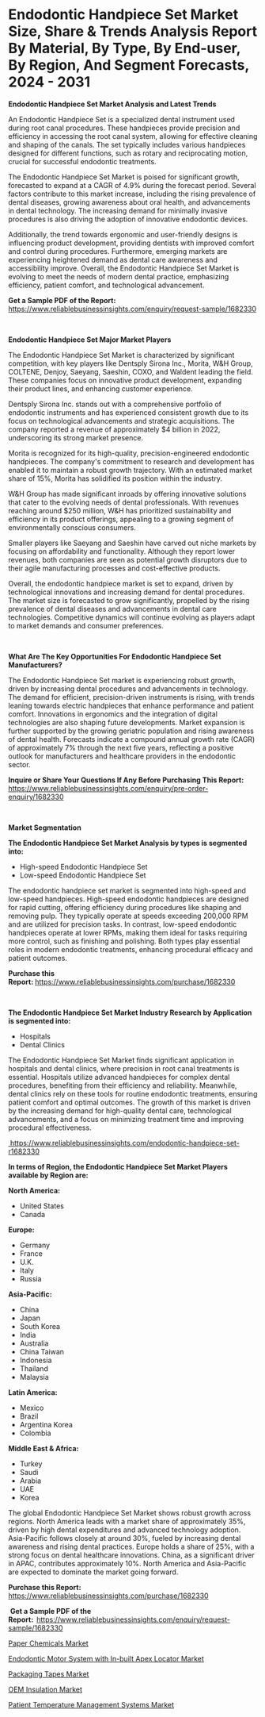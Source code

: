 <p><h1>Endodontic Handpiece Set Market Size, Share & Trends Analysis Report By Material, By Type, By End-user, By Region, And Segment Forecasts, 2024 - 2031</h1></p><p><strong>Endodontic Handpiece Set Market Analysis and Latest Trends</strong></p>
<p><p>An Endodontic Handpiece Set is a specialized dental instrument used during root canal procedures. These handpieces provide precision and efficiency in accessing the root canal system, allowing for effective cleaning and shaping of the canals. The set typically includes various handpieces designed for different functions, such as rotary and reciprocating motion, crucial for successful endodontic treatments.</p><p>The Endodontic Handpiece Set Market is poised for significant growth, forecasted to expand at a CAGR of 4.9% during the forecast period. Several factors contribute to this market increase, including the rising prevalence of dental diseases, growing awareness about oral health, and advancements in dental technology. The increasing demand for minimally invasive procedures is also driving the adoption of innovative endodontic devices. </p><p>Additionally, the trend towards ergonomic and user-friendly designs is influencing product development, providing dentists with improved comfort and control during procedures. Furthermore, emerging markets are experiencing heightened demand as dental care awareness and accessibility improve. Overall, the Endodontic Handpiece Set Market is evolving to meet the needs of modern dental practice, emphasizing efficiency, patient comfort, and technological advancement.</p></p>
<p><strong>Get a Sample PDF of the Report:&nbsp;</strong> <a href="https://www.reliablebusinessinsights.com/enquiry/request-sample/1682330?utm_campaign=1119&utm_medium=2&utm_source=Github&utm_content=ia&utm_term=11122024&utm_id=endodontic-handpiece-set">https://www.reliablebusinessinsights.com/enquiry/request-sample/1682330</a></p>
<p>&nbsp;</p>
<p><strong>Endodontic Handpiece Set Major Market Players</strong></p>
<p><p>The Endodontic Handpiece Set Market is characterized by significant competition, with key players like Dentsply Sirona Inc., Morita, W&H Group, COLTENE, Denjoy, Saeyang, Saeshin, COXO, and Waldent leading the field. These companies focus on innovative product development, expanding their product lines, and enhancing customer experience.</p><p>Dentsply Sirona Inc. stands out with a comprehensive portfolio of endodontic instruments and has experienced consistent growth due to its focus on technological advancements and strategic acquisitions. The company reported a revenue of approximately $4 billion in 2022, underscoring its strong market presence.</p><p>Morita is recognized for its high-quality, precision-engineered endodontic handpieces. The company's commitment to research and development has enabled it to maintain a robust growth trajectory. With an estimated market share of 15%, Morita has solidified its position within the industry.</p><p>W&H Group has made significant inroads by offering innovative solutions that cater to the evolving needs of dental professionals. With revenues reaching around $250 million, W&H has prioritized sustainability and efficiency in its product offerings, appealing to a growing segment of environmentally conscious consumers.</p><p>Smaller players like Saeyang and Saeshin have carved out niche markets by focusing on affordability and functionality. Although they report lower revenues, both companies are seen as potential growth disruptors due to their agile manufacturing processes and cost-effective products.</p><p>Overall, the endodontic handpiece market is set to expand, driven by technological innovations and increasing demand for dental procedures. The market size is forecasted to grow significantly, propelled by the rising prevalence of dental diseases and advancements in dental care technologies. Competitive dynamics will continue evolving as players adapt to market demands and consumer preferences.</p></p>
<p>&nbsp;</p>
<p><strong>What Are The Key Opportunities For Endodontic Handpiece Set Manufacturers?</strong></p>
<p><p>The Endodontic Handpiece Set market is experiencing robust growth, driven by increasing dental procedures and advancements in technology. The demand for efficient, precision-driven instruments is rising, with trends leaning towards electric handpieces that enhance performance and patient comfort. Innovations in ergonomics and the integration of digital technologies are also shaping future developments. Market expansion is further supported by the growing geriatric population and rising awareness of dental health. Forecasts indicate a compound annual growth rate (CAGR) of approximately 7% through the next five years, reflecting a positive outlook for manufacturers and healthcare providers in the endodontic sector.</p></p>
<p><strong>Inquire or Share Your Questions If Any Before Purchasing This Report:</strong> <a href="https://www.reliablebusinessinsights.com/enquiry/pre-order-enquiry/1682330?utm_campaign=1119&utm_medium=2&utm_source=Github&utm_content=ia&utm_term=11122024&utm_id=endodontic-handpiece-set">https://www.reliablebusinessinsights.com/enquiry/pre-order-enquiry/1682330</a></p>
<p>&nbsp;</p>
<p><strong>Market Segmentation</strong></p>
<p><strong>The Endodontic Handpiece Set Market Analysis by types is segmented into:</strong></p>
<p><ul><li>High-speed Endodontic Handpiece Set</li><li>Low-speed Endodontic Handpiece Set</li></ul></p>
<p><p>The endodontic handpiece set market is segmented into high-speed and low-speed handpieces. High-speed endodontic handpieces are designed for rapid cutting, offering efficiency during procedures like shaping and removing pulp. They typically operate at speeds exceeding 200,000 RPM and are utilized for precision tasks. In contrast, low-speed endodontic handpieces operate at lower RPMs, making them ideal for tasks requiring more control, such as finishing and polishing. Both types play essential roles in modern endodontic treatments, enhancing procedural efficacy and patient outcomes.</p></p>
<p><strong>Purchase this Report:&nbsp;</strong><a href="https://www.reliablebusinessinsights.com/purchase/1682330?utm_campaign=1119&utm_medium=2&utm_source=Github&utm_content=ia&utm_term=11122024&utm_id=endodontic-handpiece-set">https://www.reliablebusinessinsights.com/purchase/1682330</a></p>
<p>&nbsp;</p>
<p><strong>The Endodontic Handpiece Set Market Industry Research by Application is segmented into:</strong></p>
<p><ul><li>Hospitals</li><li>Dental Clinics</li></ul></p>
<p><p>The Endodontic Handpiece Set Market finds significant application in hospitals and dental clinics, where precision in root canal treatments is essential. Hospitals utilize advanced handpieces for complex dental procedures, benefiting from their efficiency and reliability. Meanwhile, dental clinics rely on these tools for routine endodontic treatments, ensuring patient comfort and optimal outcomes. The growth of this market is driven by the increasing demand for high-quality dental care, technological advancements, and a focus on minimizing treatment time and improving procedural effectiveness.</p></p>
<p><a href="https://www.reliablebusinessinsights.com/endodontic-handpiece-set-r1682330?utm_campaign=1119&utm_medium=2&utm_source=Github&utm_content=ia&utm_term=11122024&utm_id=endodontic-handpiece-set">&nbsp;https://www.reliablebusinessinsights.com/endodontic-handpiece-set-r1682330</a></p>
<p><strong>In terms of Region, the Endodontic Handpiece Set Market Players available by Region are:</strong></p>
<p>
    <p> <strong> North America: </strong>
        <ul>
            <li>United States</li>
            <li>Canada</li>
        </ul>
        </p> 
    <p> <strong> Europe: </strong>
        <ul>
            <li>Germany</li>
            <li>France</li>
            <li>U.K.</li>
            <li>Italy</li>
            <li>Russia</li>
        </ul>
        </p> 
    <p> <strong> Asia-Pacific: </strong>
        <ul>
            <li>China</li>
            <li>Japan</li>
            <li>South Korea</li>
            <li>India</li>
            <li>Australia</li>
            <li>China Taiwan</li>
            <li>Indonesia</li>
            <li>Thailand</li>
            <li>Malaysia</li>
        </ul>
        </p> 
    <p> <strong> Latin America: </strong>
        <ul>
            <li>Mexico</li>
            <li>Brazil</li>
            <li>Argentina Korea</li>
            <li>Colombia</li>
        </ul>
        </p> 
    <p> <strong> Middle East & Africa: </strong>
        <ul>
            <li>Turkey</li>
            <li>Saudi</li>
            <li>Arabia</li>
            <li>UAE</li>
            <li>Korea</li>
        </ul>
    </p>
    </p>
<p><p>The global Endodontic Handpiece Set Market shows robust growth across regions. North America leads with a market share of approximately 35%, driven by high dental expenditures and advanced technology adoption. Asia-Pacific follows closely at around 30%, fueled by increasing dental awareness and rising dental practices. Europe holds a share of 25%, with a strong focus on dental healthcare innovations. China, as a significant driver in APAC, contributes approximately 10%. North America and Asia-Pacific are expected to dominate the market going forward.</p></p>
<p><strong>Purchase this Report: </strong><a href="https://www.reliablebusinessinsights.com/purchase/1682330?utm_campaign=1119&utm_medium=2&utm_source=Github&utm_content=ia&utm_term=11122024&utm_id=endodontic-handpiece-set">https://www.reliablebusinessinsights.com/purchase/1682330</a></p>
<p>&nbsp;<strong>Get a Sample PDF of the Report:&nbsp;&nbsp;</strong><a href="https://www.reliablebusinessinsights.com/enquiry/request-sample/1682330?utm_campaign=1119&utm_medium=2&utm_source=Github&utm_content=ia&utm_term=11122024&utm_id=endodontic-handpiece-set">https://www.reliablebusinessinsights.com/enquiry/request-sample/1682330</a></p>
<p><strong></strong></p>
<p><p><a href="https://www.linkedin.com/pulse/p-factrackr-ho6he?utm_campaign=1119&utm_medium=2&utm_source=Github&utm_content=ia&utm_term=11122024&utm_id=endodontic-handpiece-set">Paper Chemicals Market</a></p><p><a href="https://github.com/irfadac/Market-Research-Report-List-5/blob/main/endodontic-motor-system-with-in-built-apex-locator-market.md?utm_campaign=1119&utm_medium=2&utm_source=Github&utm_content=ia&utm_term=11122024&utm_id=endodontic-handpiece-set">Endodontic Motor System with In-built Apex Locator Market</a></p><p><a href="https://www.linkedin.com/pulse/p-factrackr-ho6he?utm_campaign=1119&utm_medium=2&utm_source=Github&utm_content=ia&utm_term=11122024&utm_id=endodontic-handpiece-set">Packaging Tapes Market</a></p><p><a href="https://www.linkedin.com/pulse/p-factrackr-ho6he?utm_campaign=1119&utm_medium=2&utm_source=Github&utm_content=ia&utm_term=11122024&utm_id=endodontic-handpiece-set">OEM Insulation Market</a></p><p><a href="https://www.linkedin.com/pulse/p-factrackr-ho6he?utm_campaign=1119&utm_medium=2&utm_source=Github&utm_content=ia&utm_term=11122024&utm_id=endodontic-handpiece-set">Patient Temperature Management Systems Market</a></p></p>